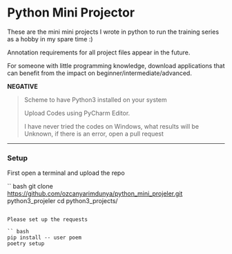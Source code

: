 # Python Mini Projector


>

These are the mini mini projects I wrote in python to run the training series as a hobby in my spare time :)

Annotation requirements for all project files appear in the future.

For someone with little programming knowledge, download applications that can benefit from the impact on beginner/intermediate/advanced.

**NEGATIVE**
> Scheme to have Python3 installed on your system
>
> Upload Codes using PyCharm Editor.
>
> I have never tried the codes on Windows, what results will be Unknown, if there is an error, open a pull request
----

### Setup

First open a terminal and upload the repo

`` bash
git clone https://github.com/ozcanyarimdunya/python_mini_projeler.git python3_projeler
cd python3_projects/
```

Please set up the requests

`` bash
pip install -- user poem
poetry setup
```
